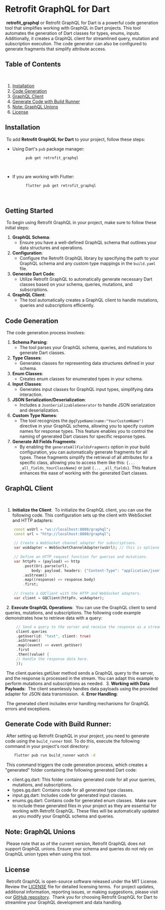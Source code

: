 # Retrofit GraphQL for Dart
​
**retrofit_graphql** or Retrofit GraphQL for Dart is a powerful code generation tool that simplifies working with GraphQL in Dart projects. This tool automates the generation of Dart classes for types, enums, inputs. Additionally, it creates a GraphQL client for streamlined query, mutation and subscription execution. The code generator can also be configured to generate fragments that simplify attribute access.
​
## Table of Contents
​
1. [Installation](#installation)
2. [Code Generation](#code-generation)
3. [GraphQL Client](#graphql-client)
4. [Generate Code with Build Runner](#generate-code-with-build-runner)
5. [Note: GraphQL Unions](#note-graphql-unions)
6. [License](#license)
​
## Installation
​
To add **Retrofit GraphQL for Dart** to your project, follow these steps:
​
- Using Dart's `pub` package manager:
​
  ```bash
        pub get retrofit_graphql
  ```
​
- If you are working with Flutter:
​
  ```bash
        flutter pub get retrofit_graphql
  ```
​
## Getting Started
​
To begin using Retrofit GraphQL in your project, make sure to follow these initial steps:
​
1. **GraphQL Schema**:
​
   - Ensure you have a well-defined GraphQL schema that outlines your data structures and operations.
​
2. **Configuration**:
​
   - Configure the Retrofit GraphQL library by specifying the path to your GraphQL schema and any custom type mappings in the `build.yaml` file.
​
3. **Generate Dart Code**:
​
   - Utilize Retrofit GraphQL to automatically generate necessary Dart classes based on your schema, queries, mutations, and subscriptions.
​
4. **GraphQL Client**:
   - The tool automatically creates a GraphQL client to handle mutations, queries and subscriptions efficiently.
​
## Code Generation
​
The code generation process involves:
​
1. **Schema Parsing**:
​
   - The tool parses your GraphQL schema, queries, and mutations to generate Dart classes.
​
2. **Type Classes**:
​
   - Generates classes for representing data structures defined in your schema.
​
3. **Enum Classes**:
​
   - Creates enum classes for enumerated types in your schema.
​
4. **Input Classes**:
​
   - Generates input classes for GraphQL input types, simplifying data interaction.
​
5. **JSON Serialization/Deserialization**:
​
   - Includes a `JsonSerializableGenerator` to handle JSON serialization and deserialization.
​
6. **Custom Type Names**:
​
   - The tool recognizes the `@gqTypeName(name:"YourCustomName")` directive in your GraphQL schema, allowing you to specify custom names for response types. This feature enables you to control the naming of generated Dart classes for specific response types.
​
7. **Generate All Fields Fragments**:
​
   - By enabling the `generateAllFieldsFragments` option in your build configuration, you can automatically generate fragments for all types. These fragments simplify the retrieval of all attributes for a specific class, allowing you to access them like this: `{... _all_fields_YourClassName}` or just `{... _all_fields}`. This feature enhances the ease of working with the generated Dart classes.
​
## GraphQL Client

​
1. **Initialize the Client**:
​
To initialize the GraphQL client, you can use the following code. This configuration sets up the client with WebSocket and HTTP adapters:
​
```dart
    const wsUrl = "ws://localhost:8080/graphql";
    const url = "http://localhost:8080/graphql";
​
    // Create a WebSocket channel adapter for subscriptions.
    var wsAdapter = WebSocketChannelAdapter(wsUrl); // this is optional
​
    // Define an HTTP request function for queries and mutations.
    var httpFn = (payload) => http
        .post(Uri.parse(url),
            body: payload, headers: {"Content-Type": "application/json"})
        .asStream()
        .map((response) => response.body)
        .first;
​
    // Create a GQClient with the HTTP and WebSocket adapters.
    var client = GQClient(httpFn, wsAdapter);
```
​
2. **Execute GraphQL Operations**:
​
You can use the GraphQL client to send queries, mutations, and subscriptions. The following code example demonstrates how to retrieve data with a query:
​
```dart
     // Send a query to the server and receive the response as a stream.
     client.queries
     .getUser(id: "test", client: true)
     .asStream()
     .map((event) => event.getUser)
     .first
     .then((value) {
     // Handle the response data here.
     });
```
​
The client.queries.getUser method sends a GraphQL query to the server, and the response is processed in the stream. You can adapt this example to perform mutations and subscriptions as needed.
​
3. **Working with Data Payloads**:
​
   The client seamlessly handles data payloads using the provided adapter for JSON data transmission.
​
4. **Error Handling**:

​
   The generated client includes error handling mechanisms for GraphQL errors and exceptions.
​
## Generate Code with Build Runner:
​
After setting up Retrofit GraphQL in your project, you need to generate code using the `build_runner` tool. To do this, execute the following command in your project's root directory:
​
```bash
    flutter pub run build_runner watch -d
```
​
This command triggers the code generation process, which creates a "generated" folder containing the following generated Dart code:
​
- client.gq.dart: This folder contains generated code for all your queries, mutations, and subscriptions.
- types.gq.dart: Contains code for all generated type classes.
- input.gq.dart: Includes code for generated input classes.
- enums.gq.dart: Contains code for generated enum classes.
​
Make sure to include these generated files in your project as they are essential for working with Retrofit GraphQL. These files will be automatically updated as you modify your GraphQL schema and queries.
​
## Note: GraphQL Unions
​
Please note that as of the current version, Retrofit GraphQL does not support GraphQL unions. Ensure your schema and queries do not rely on GraphQL union types when using this tool.
​
## License
​
Retrofit GraphQL is open-source software released under the MIT License. Review the [LICENSE](LICENSE) file for detailed licensing terms.
​
For project updates, additional information, reporting issues, or making suggestions, please visit our [GitHub repository](https://github.dev/Oualitsen/Retrofi-Graphql-For-Dart).
​
Thank you for choosing Retrofit GraphQL for Dart to streamline your GraphQL development and data handling.
